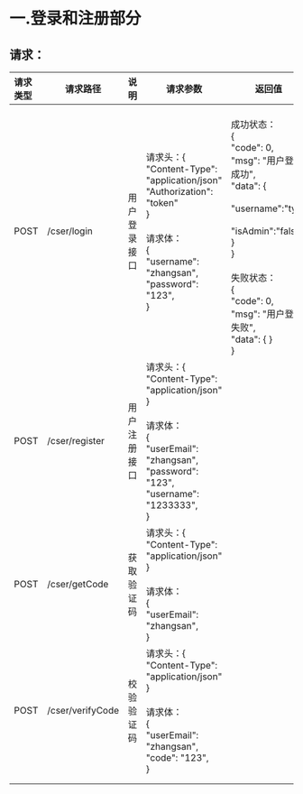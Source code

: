 # 一.登录和注册部分

## 请求：

| 请求类型 | 请求路径         | 说明         | 请求参数                                                     | 返回值                                                       |
| :------- | ---------------- | :----------- | ------------------------------------------------------------ | ------------------------------------------------------------ |
| POST     | /cser/login      | 用户登录接口 | 请求头：{<br />"Content-Type": "application/json"<br />"Authorization": "token"<br />}<br /><br />请求体：<br />{<br/>  "username": "zhangsan",<br/>  "password": "123",<br/> } | <br />成功状态：<br />{<br/>  "code": 0,<br/>  "msg": "用户登录成功",<br/>  "data": {<br/><br />"username":"typ" <br /><br />"isAdmin":"false"    }<br/>}<br /><br />失败状态：<br />{<br/>  "code": 0,<br/>  "msg": "用户登录失败",<br/>  "data": {     }<br/> }<br/> |
| POST     | /cser/register   | 用户注册接口 | 请求头：{<br />"Content-Type": "application/json"<br />}<br /><br />请求体：<br />{<br/>  "userEmail": "zhangsan",<br/>  "password": "123",<br/> "username": "1233333",<br/> } |                                                              |
| POST     | /cser/getCode    | 获取验证码   | 请求头：{<br />"Content-Type": "application/json"<br />}<br /><br />请求体：<br />{<br/>  "userEmail": "zhangsan",<br/>   } |                                                              |
| POST     | /cser/verifyCode | 校验验证码   | 请求头：{<br />"Content-Type": "application/json"<br />}<br /><br />请求体：<br />{<br/>  "userEmail": "zhangsan",<br/>  "code": "123",<br/> } |                                                              |
|          |                  |              |                                                              |                                                              |
|          |                  |              |                                                              |                                                              |

